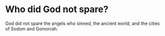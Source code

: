 # Who did God not spare?

God did not spare the angels who sinned, the ancient world, and the cities of Sodom and Gomorrah.
